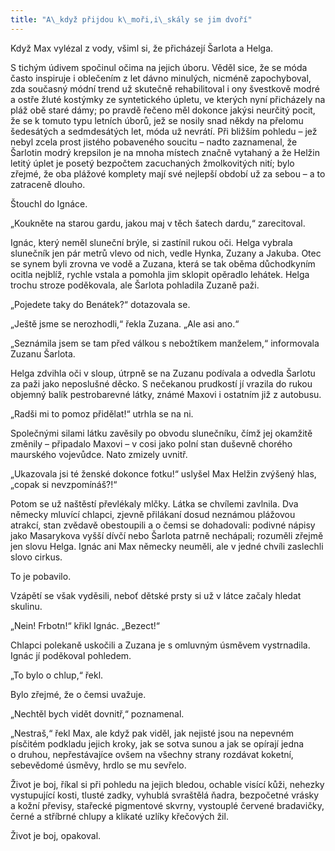 ```yaml
---
title: "A\_když přijdou k\_moři,i\_skály se jim dvoří"
---
```


Když Max vylézal z vody, všiml si, že přicházejí Šarlota a Helga.

  

S tichým údivem spočinul očima na jejich úboru. Věděl sice, že se móda často inspiruje i oblečením z let dávno minulých, nicméně zapochyboval, zda současný módní trend už skutečně rehabilitoval i ony švestkově modré a ostře žluté kostýmky ze syntetického úpletu, ve kterých nyní přicházely na pláž obě staré dámy; po pravdě řečeno měl dokonce jakýsi neurčitý pocit, že se k tomuto typu letních úborů, jež se nosily snad někdy na přelomu šedesátých a sedmdesátých let, móda už nevrátí. Při bližším pohledu – jež nebyl zcela prost jistého pobaveného soucitu – nadto zaznamenal, že Šarlotin modrý krepsilon je na mnoha místech značně vytahaný a že Helžin letitý úplet je posetý bezpočtem zacuchaných žmolkovitých nití; bylo zřejmé, že oba plážové komplety mají své nejlepší období už za sebou – a to zatraceně dlouho.

Štouchl do Ignáce.

„Koukněte na starou gardu, jakou maj v těch šatech dardu,“ zarecitoval.

Ignác, který neměl sluneční brýle, si zastínil rukou oči. Helga vybrala slunečník jen pár metrů vlevo od nich, vedle Hynka, Zuzany a Jakuba. Otec se synem byli zrovna ve vodě a Zuzana, která se tak oběma důchod­kyním ocitla nejblíž, rychle vstala a pomohla jim sklopit opěradlo lehátek. Helga trochu stroze poděkovala, ale Šarlota pohladila Zuzaně paži.

„Pojedete taky do Benátek?“ dotazovala se.

„Ještě jsme se nerozhodli,“ řekla Zuzana. „Ale asi ano.“

„Seznámila jsem se tam před válkou s nebožtíkem manželem,“ informovala Zuzanu Šarlota.

Helga zdvihla oči v sloup, útrpně se na Zuzanu podívala a odvedla Šarlotu za paži jako neposlušné děcko. S nečekanou prudkostí jí vrazila do rukou objemný balík pestrobarevné látky, známé Maxovi i ostatním již z autobusu.

„Radši mi to pomoz přidělat!“ utrhla se na ni.

Společnými silami látku zavěsily po obvodu slunečníku, čímž jej okamžitě změnily – připadalo Maxovi – v cosi jako polní stan duševně chorého maurského vojevůdce. Nato zmizely uvnitř.

„Ukazovala jsi té ženské dokonce fotku!“ uslyšel Max Helžin zvýšený hlas, „copak si nevzpomínáš?!“

Potom se už naštěstí převlékaly mlčky. Látka se chvílemi zavlnila. Dva německy mluvící chlapci, zjevně přilákaní dosud neznámou plážovou atrakcí, stan zvědavě obestoupili a o čemsi se dohadovali: podivné nápisy jako Masarykova vyšší dívčí nebo Šarlota patrně nechápali; rozuměli zřejmě jen slovu Helga. Ignác ani Max německy neuměli, ale v jedné chvíli zaslechli slovo cirkus.

To je pobavilo.

Vzápětí se však vyděsili, neboť dětské prsty si už v látce začaly hledat skulinu.

„Nein! Frbotn!“ křikl Ignác. „Bezect!“

Chlapci polekaně uskočili a Zuzana je s omluvným úsměvem vystrnadila. Ignác jí poděkoval pohledem.

„To bylo o chlup,“ řekl.

Bylo zřejmé, že o čemsi uvažuje.

„Nechtěl bych vidět dovnitř,“ poznamenal.

„Nestraš,“ řekl Max, ale když pak viděl, jak nejisté jsou na nepevném písčitém podkladu jejich kroky, jak se sotva sunou a jak se opírají jedna o druhou, nepřestávajíce ovšem na všechny strany rozdávat koketní, sebevědomé úsměvy, hrdlo se mu sevřelo.

Život je boj, říkal si při pohledu na jejich bledou, ochable visící kůži, nehezky vystupující kosti, tlusté zadky, vyhublá svraštělá ňadra, bezpo­četné vrásky a kožní převisy, stařecké pigmentové skvrny, vystouplé čer­vené bradavičky, černé a stříbrné chlupy a klikaté uzlíky křečových žil.

Život je boj, opakoval.
